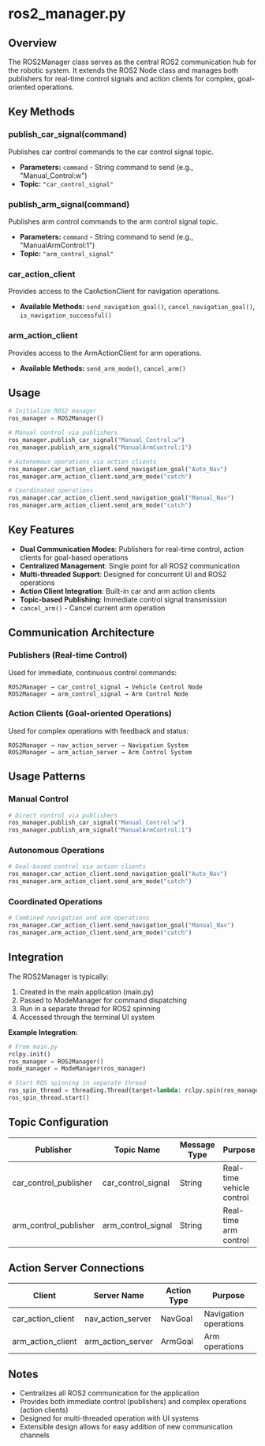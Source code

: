 # ros2_manager.py

## Overview
The ROS2Manager class serves as the central ROS2 communication hub for the robotic system. It extends the ROS2 Node class and manages both publishers for real-time control signals and action clients for complex, goal-oriented operations.

## Key Methods

### publish_car_signal(command)
Publishes car control commands to the car control signal topic.
- **Parameters:** `command` - String command to send (e.g., "Manual_Control:w")
- **Topic:** `"car_control_signal"`

### publish_arm_signal(command)
Publishes arm control commands to the arm control signal topic.
- **Parameters:** `command` - String command to send (e.g., "ManualArmControl:1")
- **Topic:** `"arm_control_signal"`

### car_action_client
Provides access to the CarActionClient for navigation operations.
- **Available Methods:** `send_navigation_goal()`, `cancel_navigation_goal()`, `is_navigation_successful()`

### arm_action_client
Provides access to the ArmActionClient for arm operations.
- **Available Methods:** `send_arm_mode()`, `cancel_arm()`

## Usage
```python
# Initialize ROS2 manager
ros_manager = ROS2Manager()

# Manual control via publishers
ros_manager.publish_car_signal("Manual_Control:w")
ros_manager.publish_arm_signal("ManualArmControl:1")

# Autonomous operations via action clients
ros_manager.car_action_client.send_navigation_goal("Auto_Nav")
ros_manager.arm_action_client.send_arm_mode("catch")

# Coordinated operations
ros_manager.car_action_client.send_navigation_goal("Manual_Nav")
ros_manager.arm_action_client.send_arm_mode("catch")
```

## Key Features
- **Dual Communication Modes**: Publishers for real-time control, action clients for goal-based operations
- **Centralized Management**: Single point for all ROS2 communication
- **Multi-threaded Support**: Designed for concurrent UI and ROS2 operations
- **Action Client Integration**: Built-in car and arm action clients
- **Topic-based Publishing**: Immediate control signal transmission
- `cancel_arm()` - Cancel current arm operation

## Communication Architecture

### Publishers (Real-time Control)
Used for immediate, continuous control commands:
```
ROS2Manager → car_control_signal → Vehicle Control Node
ROS2Manager → arm_control_signal → Arm Control Node
```

### Action Clients (Goal-oriented Operations)
Used for complex operations with feedback and status:
```
ROS2Manager → nav_action_server → Navigation System
ROS2Manager → arm_action_server → Arm Control System
```

## Usage Patterns

### Manual Control
```python
# Direct control via publishers
ros_manager.publish_car_signal("Manual_Control:w")
ros_manager.publish_arm_signal("ManualArmControl:1")
```

### Autonomous Operations
```python
# Goal-based control via action clients
ros_manager.car_action_client.send_navigation_goal("Auto_Nav")
ros_manager.arm_action_client.send_arm_mode("catch")
```

### Coordinated Operations
```python
# Combined navigation and arm operations
ros_manager.car_action_client.send_navigation_goal("Manual_Nav")
ros_manager.arm_action_client.send_arm_mode("catch")
```

## Integration
The ROS2Manager is typically:
1. Created in the main application (main.py)
2. Passed to ModeManager for command dispatching
3. Run in a separate thread for ROS2 spinning
4. Accessed through the terminal UI system

**Example Integration:**
```python
# From main.py
rclpy.init()
ros_manager = ROS2Manager()
mode_manager = ModeManager(ros_manager)

# Start ROS spinning in separate thread
ros_spin_thread = threading.Thread(target=lambda: rclpy.spin(ros_manager))
ros_spin_thread.start()
```

## Topic Configuration

| Publisher | Topic Name | Message Type | Purpose |
|-----------|------------|--------------|---------|
| car_control_publisher | car_control_signal | String | Real-time vehicle control |
| arm_control_publisher | arm_control_signal | String | Real-time arm control |

## Action Server Connections

| Client | Server Name | Action Type | Purpose |
|--------|-------------|-------------|---------|
| car_action_client | nav_action_server | NavGoal | Navigation operations |
| arm_action_client | arm_action_server | ArmGoal | Arm operations |

## Notes
- Centralizes all ROS2 communication for the application
- Provides both immediate control (publishers) and complex operations (action clients)
- Designed for multi-threaded operation with UI systems
- Extensible design allows for easy addition of new communication channels